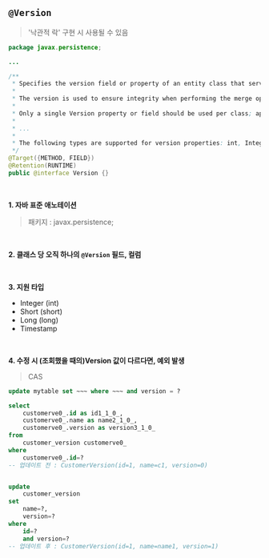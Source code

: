 ## `@Version`

> '낙관적 락' 구현 시 사용될 수 있음

```java
package javax.persistence;

...

/**
 * Specifies the version field or property of an entity class that serves as its optimistic lock value.
 *
 * The version is used to ensure integrity when performing the merge operation and for optimistic concurrency control.
 *
 * Only a single Version property or field should be used per class; applications that use more than one Version property or field will not be portable.
 *
 * ...
 *
 * The following types are supported for version properties: int, Integer, short, Short, long, Long, java.sql.Timestamp.
 */
@Target({METHOD, FIELD})
@Retention(RUNTIME)
public @interface Version {}
```

<br>

**1. 자바 표준 애노테이션**

> 패키지 : javax.persistence;

<br>


**2. 클래스 당 오직 하나의 `@Version` 필드, 컬럼**

<br>

**3. 지원 타입**

- Integer (int)
- Short (short)
- Long (long)
- Timestamp

<br>

**4. 수정 시 (조회했을 때의)Version 값이 다르다면, 예외 발생**

> CAS

```sql
update mytable set ~~~ where ~~~ and version = ?
```

```sql
select
    customerve0_.id as id1_1_0_,
    customerve0_.name as name2_1_0_,
    customerve0_.version as version3_1_0_ 
from
    customer_version customerve0_ 
where
    customerve0_.id=?
-- 업데이트 전 : CustomerVersion(id=1, name=c1, version=0)


update
    customer_version 
set
    name=?,
    version=? 
where
    id=? 
    and version=?
-- 업데이트 후 : CustomerVersion(id=1, name=name1, version=1)
```
